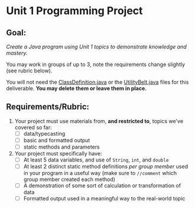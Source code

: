 # Unit 1 Programming Project #
## Goal: ##
_Create a Java program using Unit 1 topics to demonstrate knowledge and mastery._

You may work in groups of up to 3, note the requirements change slightly (see rubric below).

You will not need the [ClassDefinition.java](../ClassDefinition.java) or the [UtilityBelt.java](../UtilityBelt.java) files for this deliverable. **You may delete them or leave them in place.**

## Requirements/Rubric: ##
1. Your project must use materials from, **and restricted to**, topics we've covered so far:
    - [ ] data/typecasting
    - [ ] basic and formatted output
    - [ ] static methods and parameters
2. Your project must specifically have:
    - [ ] At least 5 data variables, and use of `String`, `int`, and `double`
    - [ ] At least 2 distinct static method definitions *per group member* used in your program in a useful way (make sure to `//comment` which group member created each method)
    - [ ] A demonstration of some sort of calculation or transformation of data
    - [ ] Formatted output used in a meaningful way to the real-world topic
